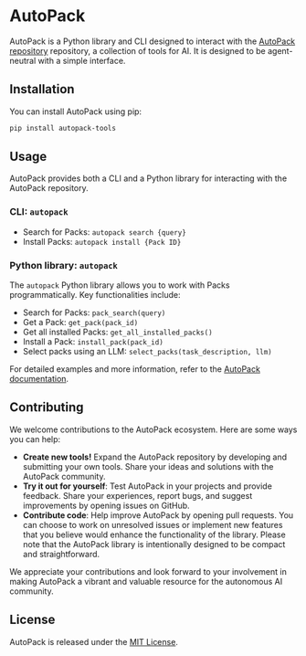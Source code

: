 # AutoPack

AutoPack is a Python library and CLI designed to interact with the [AutoPack repository](https://autopack.ai)
repository, a collection of tools for AI. It is designed to be agent-neutral with a simple interface.

## Installation

You can install AutoPack using pip:

```bash
pip install autopack-tools
```

## Usage

AutoPack provides both a CLI and a Python library for interacting with the AutoPack repository.

### CLI: `autopack`

- Search for Packs: `autopack search {query}`
- Install Packs: `autopack install {Pack ID}`

### Python library: `autopack`

The `autopack` Python library allows you to work with Packs programmatically. Key functionalities include:

- Search for Packs: `pack_search(query)`
- Get a Pack: `get_pack(pack_id)`
- Get all installed Packs: `get_all_installed_packs()`
- Install a Pack: `install_pack(pack_id)`
- Select packs using an LLM: `select_packs(task_description, llm)`

For detailed examples and more information, refer to
the [AutoPack documentation](https://github.com/AutoPackAI/autopack/wiki).

## Contributing

We welcome contributions to the AutoPack ecosystem. Here are some ways you can help:

- **Create new tools!** Expand the AutoPack repository by developing and submitting your own tools. Share your ideas and
  solutions with the AutoPack community.
- **Try it out for yourself**: Test AutoPack in your projects and provide feedback. Share your experiences, report bugs,
  and suggest improvements by opening issues on GitHub.
- **Contribute code**: Help improve AutoPack by opening pull requests. You can choose to work on unresolved issues or
  implement new features that you believe would enhance the functionality of the library. Please note that the AutoPack
  library is intentionally designed to be compact and straightforward.

We appreciate your contributions and look forward to your involvement in making AutoPack a vibrant and valuable resource
for the autonomous AI community.

## License

AutoPack is released under the [MIT License](https://opensource.org/licenses/MIT).